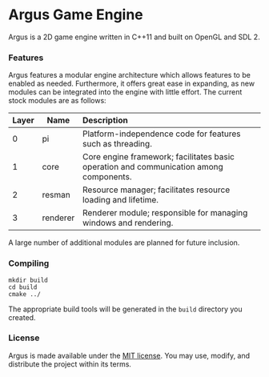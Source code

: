 # Argus Game Engine

Argus is a 2D game engine written in C++11 and built on OpenGL and SDL 2.

### Features

Argus features a modular engine architecture which allows features to be enabled
as needed. Furthermore, it offers great ease in expanding, as new modules can be
integrated into the engine with little effort. The current stock modules are as
follows:

| Layer | Name | Description |
| --- | --- | :-- |
| 0 | pi | Platform-independence code for features such as threading. |
| 1 | core | Core engine framework; facilitates basic operation and communication among components. |
| 2 | resman | Resource manager; facilitates resource loading and lifetime. |
| 3 | renderer | Renderer module; responsible for managing windows and rendering. |

A large number of additional modules are planned for future inclusion.

### Compiling

```
mkdir build
cd build
cmake ../
```

The appropriate build tools will be generated in the `build` directory you created.

### License

Argus is made available under the [MIT license](https://opensource.org/licenses/MIT). You may use, modify, and
distribute the project within its terms.
